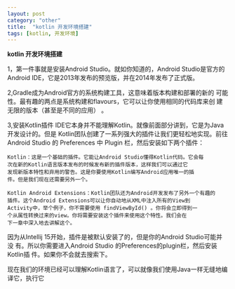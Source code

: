 ```yaml
---
layout: post
category: "other"
title:  "kotlin 开发环境搭建"
tags: [kotlin, 开发环境]
---
```

**kotlin 开发环境搭建**

1，第一件事就是安装Android Studio。就如你知道的，Android Studio是官方的
Android IDE，它是2013年发布的预览版，并在2014年发布了正式版。

2,Gradle成为Android官方的系统构建工具，这意味着版本构建和部署的新的
可能性。最有趣的两点是系统构建和flavours，它可以让你使用相同的代码库来创
建无限的版本（甚至是不同的应用） 。

3,安装Kotlin插件
IDE它本身并不能理解Kotlin。就像前面部分讲到，它是为Java开发设计的。但是
Kotlin团队创建了一系列强大的插件让我们更轻松地实现。前往Android Studio
的 Preferences 中 Plugin 栏，然后安装如下两个插件：

	Kotlin：这是一个基础的插件。它能让Android Studio懂得Kotlin代码。它会每
	次在新的Kotlin语言版本发布的时候发布新的插件版本，这样我们可以通过它
	发现新版本特性和弃用的警告。这是你要使用Kotlin编写Android应用唯一的插
	件。但是我们现在还需要另外一个。
	
	Kotlin Android Extensions：Kotlin团队还为Android开发发布了另外一个有趣的
	插件。这个Android Extensions可以让你自动地从XML中注入所有的View到
	Activity中，举个例子，你不需要使用 findViewById() 。你将会立即得到一
	个从属性转换过来的view。你将需要安装这个插件来使用这个特性。我们会在
	下一章中深入地去讲解这个。

因为从Intellij 15开始，插件是被默认安装了的，但是你的Android Studio可能并没
有。所以你需要进入Android Studio 的Preferences的plugin栏，然后安装Kotlin插
件。如果你不会就去搜索下。

现在我们的环境已经可以理解Kotlin语言了，可以就像我们使用Java一样无缝地编
译它，执行它


	
